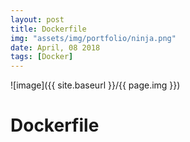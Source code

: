 ```yaml
---
layout: post
title: Dockerfile
img: "assets/img/portfolio/ninja.png"
date: April, 08 2018
tags: [Docker]
---
```


![image]({{ site.baseurl }}/{{ page.img }})

# Dockerfile



